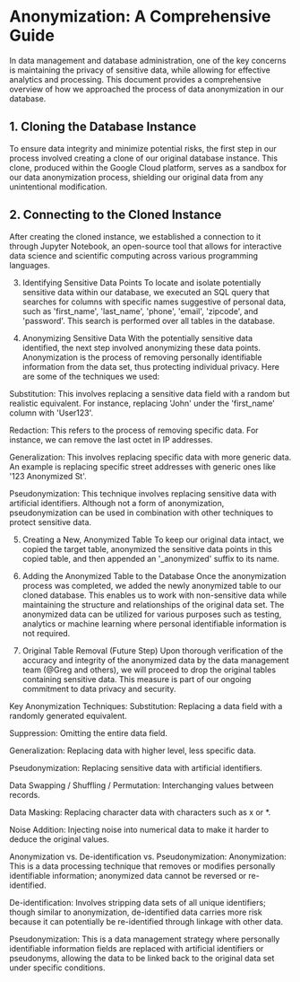 # **Anonymization: A Comprehensive Guide**
In data management and database administration, one of the key concerns is maintaining the privacy of sensitive data, while allowing for effective analytics and processing. This document provides a comprehensive overview of how we approached the process of data anonymization in our database.

## **1. Cloning the Database Instance**
To ensure data integrity and minimize potential risks, the first step in our process involved creating a clone of our original database instance. This clone, produced within the Google Cloud platform, serves as a sandbox for our data anonymization process, shielding our original data from any unintentional modification.

## **2. Connecting to the Cloned Instance**
After creating the cloned instance, we established a connection to it through Jupyter Notebook, an open-source tool that allows for interactive data science and scientific computing across various programming languages.

3. Identifying Sensitive Data Points
To locate and isolate potentially sensitive data within our database, we executed an SQL query that searches for columns with specific names suggestive of personal data, such as 'first_name', 'last_name', 'phone', 'email', 'zipcode', and 'password'. This search is performed over all tables in the database.

4. Anonymizing Sensitive Data
With the potentially sensitive data identified, the next step involved anonymizing these data points. Anonymization is the process of removing personally identifiable information from the data set, thus protecting individual privacy. Here are some of the techniques we used:

Substitution: This involves replacing a sensitive data field with a random but realistic equivalent. For instance, replacing 'John' under the 'first_name' column with 'User123'.

Redaction: This refers to the process of removing specific data. For instance, we can remove the last octet in IP addresses.

Generalization: This involves replacing specific data with more generic data. An example is replacing specific street addresses with generic ones like '123 Anonymized St'.

Pseudonymization: This technique involves replacing sensitive data with artificial identifiers. Although not a form of anonymization, pseudonymization can be used in combination with other techniques to protect sensitive data.

5. Creating a New, Anonymized Table
To keep our original data intact, we copied the target table, anonymized the sensitive data points in this copied table, and then appended an '_anonymized' suffix to its name.

6. Adding the Anonymized Table to the Database
Once the anonymization process was completed, we added the newly anonymized table to our cloned database. This enables us to work with non-sensitive data while maintaining the structure and relationships of the original data set. The anonymized data can be utilized for various purposes such as testing, analytics or machine learning where personal identifiable information is not required.

7. Original Table Removal (Future Step)
Upon thorough verification of the accuracy and integrity of the anonymized data by the data management team (@Greg and others), we will proceed to drop the original tables containing sensitive data. This measure is part of our ongoing commitment to data privacy and security.

Key Anonymization Techniques:
Substitution: Replacing a data field with a randomly generated equivalent.

Suppression: Omitting the entire data field.

Generalization: Replacing data with higher level, less specific data.

Pseudonymization: Replacing sensitive data with artificial identifiers.

Data Swapping / Shuffling / Permutation: Interchanging values between records.

Data Masking: Replacing character data with characters such as x or *.

Noise Addition: Injecting noise into numerical data to make it harder to deduce the original values.

Anonymization vs. De-identification vs. Pseudonymization:
Anonymization: This is a data processing technique that removes or modifies personally identifiable information; anonymized data cannot be reversed or re-identified.

De-identification: Involves stripping data sets of all unique identifiers; though similar to anonymization, de-identified data carries more risk because it can potentially be re-identified through linkage with other data.

Pseudonymization: This is a data management strategy where personally identifiable information fields are replaced with artificial identifiers or pseudonyms, allowing the data to be linked back to the original data set under specific conditions.

